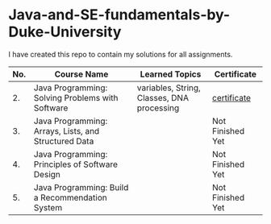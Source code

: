 # Java-and-SE-fundamentals-by-Duke-University
I have created this repo to contain my solutions for all assignments.

| No. | Course Name | Learned Topics |Certificate |
| -| - | - | - |
|2. | Java Programming: Solving Problems with Software | variables, String, Classes, DNA processing |[certificate](https://www.coursera.org/account/accomplishments/verify/LW69FZVUGB9V)|
|3. | Java Programming: Arrays, Lists, and Structured Data | |Not Finished Yet|
|4. | Java Programming: Principles of Software Design | | Not Finished Yet|
|5. | Java Programming: Build a Recommendation System | | Not Finished Yet|
